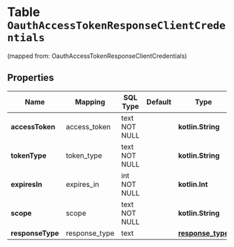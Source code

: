 
# Table `OauthAccessTokenResponseClientCredentials`
(mapped from: OauthAccessTokenResponseClientCredentials)

## Properties
Name | Mapping | SQL Type | Default | Type | Description | Notes
---- | ------- | -------- | ------- | ---- | ----------- | -----
**accessToken** | access_token | text NOT NULL |  | **kotlin.String** |  | 
**tokenType** | token_type | text NOT NULL |  | **kotlin.String** |  | 
**expiresIn** | expires_in | int NOT NULL |  | **kotlin.Int** |  | 
**scope** | scope | text NOT NULL |  | **kotlin.String** |  | 
**responseType** | response_type | text |  | [**response_type**](#ResponseType) |  |  [optional]







